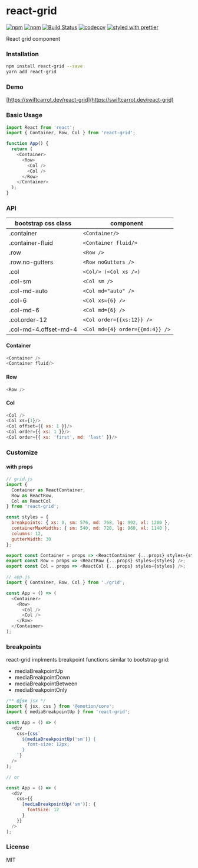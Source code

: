 # react-grid

[![npm](https://img.shields.io/npm/v/react-grid.svg)](https://www.npmjs.com/package/react-grid)
[![npm](https://img.shields.io/npm/dm/react-grid.svg)](https://www.npmjs.com/package/react-grid)
[![Build Status](https://travis-ci.org/swiftcarrot/react-grid.svg?branch=master)](https://travis-ci.org/swiftcarrot/react-grid)
[![codecov](https://codecov.io/gh/swiftcarrot/react-grid/branch/master/graph/badge.svg)](https://codecov.io/gh/swiftcarrot/react-grid)
[![styled with prettier](https://img.shields.io/badge/styled_with-prettier-ff69b4.svg)](https://github.com/prettier/prettier)

React grid component

### Installation

```sh
npm install react-grid --save
yarn add react-grid
```

### Demo

[https://swiftcarrot.dev/react-grid](https://swiftcarrot.dev/react-grid)

### Basic Usage

```javascript
import React from 'react';
import { Container, Row, Col } from 'react-grid';

function App() {
  return (
    <Container>
      <Row>
        <Col />
        <Col />
      </Row>
    </Container>
  );
}
```

### API

| bootstrap css class   | component                       |
| --------------------- | ------------------------------- |
| .container            | `<Container/>`                  |
| .container-fluid      | `<Container fluid/>`            |
| .row                  | `<Row />`                       |
| .row.no-gutters       | `<Row noGutters />`             |
| .col                  | `<Col/> (<Col xs />)`           |
| .col-sm               | `<Col sm />`                    |
| .col-md-auto          | `<Col md="auto" />`             |
| .col-6                | `<Col xs={6} />`                |
| .col-md-6             | `<Col md={6} />`                |
| .col.order-12         | `<Col order={{xs:12}} />`       |
| .col-md-4.offset-md-4 | `<Col md={4} order={{md:4}} />` |

#### Container

```javascript
<Container />
<Container fluid/>
```

#### Row

```javascript
<Row />
```

#### Col

```javascript
<Col />
<Col xs={1}/>
<Col offset={{ xs: 1 }}/>
<Col order={{ xs: 1 }}/>
<Col order={{ xs: 'first', md: 'last' }}/>
```

### Customize

#### with props

```javascript
// grid.js
import {
  Container as ReactContainer,
  Row as ReactRow,
  Col as ReactCol
} from 'react-grid';

const styles = {
  breakpoints: { xs: 0, sm: 576, md: 768, lg: 992, xl: 1200 },
  containerMaxWidths: { sm: 540, md: 720, lg: 960, xl: 1140 },
  columns: 12,
  gutterWidth: 30
};

export const Container = props => <ReactContainer {...props} styles={styles} />;
export const Row = props => <ReactRow {...props} styles={styles} />;
export const Col = props => <ReactCol {...props} styles={styles} />;

// app.js
import { Container, Row, Col } from './grid';

const App = () => (
  <Container>
    <Row>
      <Col />
      <Col />
    </Row>
  </Container>
);
```

### breakpoints

react-grid implments breakpoint functions similar to bootstrap grid:

- mediaBreakpointUp
- mediaBreakpointDown
- mediaBreakpointBetween
- mediaBreakpointOnly

```javascript
/** @jsx jsx */
import { jsx, css } from '@emotion/core';
import { mediaBreakpointUp } from 'react-grid';

const App = () => (
  <div
    css={css`
      ${mediaBreakpointUp('sm')} {
        font-size: 12px;
      }
    `}
  />
);

// or

const App = () => (
  <div
    css={{
      [mediaBreakpointUp('sm')]: {
        fontSize: 12
      }
    }}
  />
);
```

### License

MIT
